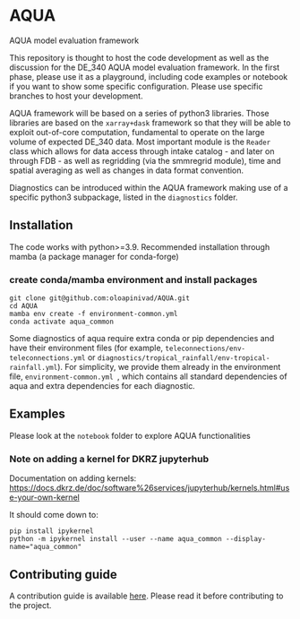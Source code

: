 # AQUA
AQUA model evaluation framework

This repository is thought to host the code development as well as the discussion for the DE_340 AQUA model evaluation framework. In the first phase, please use it as a playground, including code examples or notebook if you want to show some specific configuration. Please use specific branches to host your development.  

AQUA framework will be based on a series of python3 libraries. Those libraries are based on the `xarray+dask` framework so that they will be able to exploit out-of-core computation, fundamental to operate on the large volume of expected DE_340 data. 
Most important module is the `Reader` class which allows for data access through intake catalog - and later on through FDB - as well as regridding (via the smmregrid module), time and spatial averaging as well as changes in data format convention.

Diagnostics can be introduced within the AQUA framework making use of a specific python3 subpackage, listed in the `diagnostics` folder.

## Installation

The code works with python>=3.9.  Recommended installation through mamba (a package manager for conda-forge)

### create conda/mamba environment and install packages
```
git clone git@github.com:oloapinivad/AQUA.git
cd AQUA
mamba env create -f environment-common.yml
conda activate aqua_common
```

Some diagnostics of aqua require extra conda or pip dependencies and have their environment files (for example, `teleconnections/env-teleconnections.yml` or `diagnostics/tropical_rainfall/env-tropical-rainfall.yml`).
For simplicity, we provide them already in the environment file, `environment-common.yml `, which contains all standard dependencies of aqua and extra dependencies for each diagnostic. 

## Examples

Please look at the `notebook` folder to explore AQUA functionalities

### Note on adding a kernel for DKRZ jupyterhub

Documentation on adding kernels: https://docs.dkrz.de/doc/software%26services/jupyterhub/kernels.html#use-your-own-kernel

It should come down to:

```
pip install ipykernel
python -m ipykernel install --user --name aqua_common --display-name="aqua_common"
```

## Contributing guide

A contribution guide is available [here](CONTRIBUTING.md). Please read it before contributing to the project.

